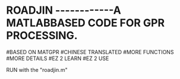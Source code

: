 # ROADJIN ------------A MATLABBASED CODE FOR GPR PROCESSING.

#BASED ON MATGPR 
#CHINESE TRANSLATED
#MORE FUNCTIONS
#MORE DETAILS
#EZ 2 LEARN
#EZ 2 USE

RUN with the "roadjin.m"
